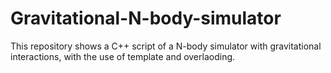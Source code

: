 # Gravitational-N-body-simulator
This repository shows a C++ script of a N-body simulator with gravitational interactions, with the use of template and overlaoding.
